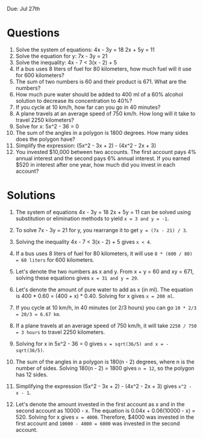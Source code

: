 

Due: Jul 27th


# Questions



1. Solve the system of equations:
   4x - 3y = 18
   2x + 5y = 11
2. Solve the equation for y: 7x - 3y = 21
3. Solve the inequality: 4x - 7 < 3(x - 2) + 5
4. If a bus uses 8 liters of fuel for 80 kilometers, how much fuel will it use for 600 kilometers?
5. The sum of two numbers is 60 and their product is 671. What are the numbers?
6. How much pure water should be added to 400 ml of a 60% alcohol solution to decrease its concentration to 40%?
7. If you cycle at 10 km/h, how far can you go in 40 minutes?
8. A plane travels at an average speed of 750 km/h. How long will it take to travel 2250 kilometers?
9. Solve for x: 5x^2 - 36 = 0
10. The sum of the angles in a polygon is 1800 degrees. How many sides does the polygon have?
11. Simplify the expression: (5x^2 - 3x + 2) - (4x^2 - 2x + 3)
12. You invested $10,000 between two accounts. The first account pays 4% annual interest and the second pays 6% annual interest. If you earned $520 in interest after one year, how much did you invest in each account?



# Solutions

1. The system of equations
   4x - 3y = 18
   2x + 5y = 11
   can be solved using substitution or elimination methods to yield `x = 3 and y = -1`.

2. To solve 7x - 3y = 21 for y, you rearrange it to get `y = (7x - 21) / 3`.

3. Solving the inequality 4x - 7 < 3(x - 2) + 5 gives `x < 4`.

4. If a bus uses 8 liters of fuel for 80 kilometers, it will use `8 * (600 / 80) = 60 liters` for 600 kilometers.

5. Let's denote the two numbers as x and y. From x + y = 60 and xy = 671, solving these equations gives `x = 31 and y = 29`.

6. Let's denote the amount of pure water to add as x (in ml). The equation is 400 * 0.60 = (400 + x) * 0.40. Solving for x gives `x = 200 ml`.

7. If you cycle at 10 km/h, in 40 minutes (or 2/3 hours) you can go `10 * 2/3 = 20/3 = 6.67 km`.

8. If a plane travels at an average speed of 750 km/h, it will take `2250 / 750 = 3 hours` to travel 2250 kilometers.

9. Solving for x in 5x^2 - 36 = 0 gives `x = sqrt(36/5) and x = -sqrt(36/5)`.

10. The sum of the angles in a polygon is 180(n - 2) degrees, where n is the number of sides. Solving 180(n - 2) = 1800 gives `n = 12`, so the polygon has 12 sides.

11. Simplifying the expression (5x^2 - 3x + 2) - (4x^2 - 2x + 3) gives `x^2 - x - 1`.

12. Let's denote the amount invested in the first account as x and in the second account as 10000 - x. The equation is 0.04x + 0.06(10000 - x) = 520. Solving for x gives `x = 4000`. Therefore, $4000 was invested in the first account and `10000 - 4000 = 6000` was invested in the second account.

